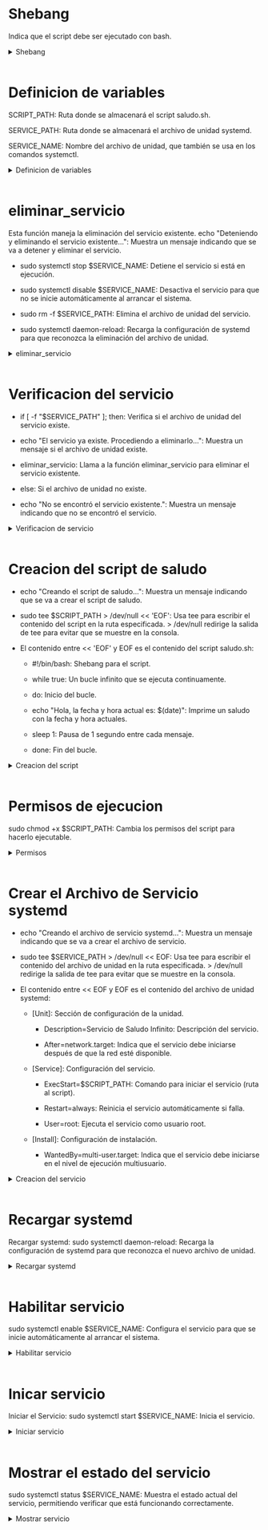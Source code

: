 # Shebang
Indica que el script debe ser ejecutado con bash.

<details>
<summary>Shebang </summary>

    #!/bin/bash
</details>

<br>


# Definicion de variables 

SCRIPT_PATH: Ruta donde se almacenará el script saludo.sh.

SERVICE_PATH: Ruta donde se almacenará el archivo de unidad systemd.

SERVICE_NAME: Nombre del archivo de unidad, que también se usa en los comandos systemctl.

<details>
<summary>Definicion de variables </summary>

    # Definir variables

    SCRIPT_PATH="/usr/local/bin/saludo.sh"
    
    SERVICE_PATH="/etc/systemd/system/saludo.service"
    
    SERVICE_NAME="saludo.service"


</details>
<br>

# eliminar_servicio
Esta función maneja la eliminación del servicio existente.
echo "Deteniendo y eliminando el servicio existente...": Muestra un mensaje indicando que se va a detener y eliminar el servicio.

- sudo systemctl stop $SERVICE_NAME: Detiene el servicio si está en ejecución.

- sudo systemctl disable $SERVICE_NAME: Desactiva el servicio para que no se inicie automáticamente al arrancar el sistema.

- sudo rm -f $SERVICE_PATH: Elimina el archivo de unidad del servicio.

- sudo systemctl daemon-reload: Recarga la configuración de systemd para que reconozca la eliminación del archivo de unidad.

<details>
<summary>eliminar_servicio </summary>

    # Función para eliminar el servicio existente
    eliminar_servicio() {
        echo "Deteniendo y eliminando el servicio existente..."
        sudo systemctl stop $SERVICE_NAME
        sudo systemctl disable $SERVICE_NAME
        sudo rm -f $SERVICE_PATH
        sudo systemctl daemon-reload
    }

</details>
<br>

# Verificacion del servicio 
- if [ -f "$SERVICE_PATH" ]; then: Verifica si el archivo de unidad del servicio existe.

- echo "El servicio ya existe. Procediendo a eliminarlo...": Muestra un mensaje si el archivo de unidad existe.

- eliminar_servicio: Llama a la función eliminar_servicio para eliminar el servicio existente.

- else: Si el archivo de unidad no existe.

- echo "No se encontró el servicio existente.": Muestra un mensaje indicando que no se encontró el servicio.

<details>
<summary>Verificacion de servicio </summary>

    #Crear el script de saludo
    echo "Creando el script de saludo..."
    sudo tee $SCRIPT_PATH > /dev/null << 'EOF'
    #!/bin/bash

    while true
    do
        echo "Hola, la fecha y hora actual es: $(date)"
        sleep 1
    done
    EOF

   
</details>
<br>

# Creacion del script de saludo
- echo "Creando el script de saludo...": Muestra un mensaje indicando que se va a crear el script de saludo.

- sudo tee \$SCRIPT_PATH > /dev/null << 'EOF': Usa tee para escribir el contenido del script en la ruta especificada. > /dev/null redirige la salida de tee para evitar que se muestre en la consola.

- El contenido entre << 'EOF' y EOF es el contenido del script saludo.sh:

    - #!/bin/bash: Shebang para el script.

    - while true: Un bucle infinito que se ejecuta continuamente.

    - do: Inicio del bucle.
    - echo "Hola, la fecha y hora actual es: $(date)": Imprime un saludo con la fecha y hora actuales.
    - sleep 1: Pausa de 1 segundo entre cada mensaje.
    - done: Fin del bucle.

<details>
<summary>Creacion del script </summary>

   #Crear el script de saludo
    echo "Creando el script de saludo..."
    sudo tee $SCRIPT_PATH > /dev/null << 'EOF'
    #!/bin/bash

    while true
    do
        echo "Hola, la fecha y hora actual es: $(date)"
        sleep 1
    done
    EOF


</details>
<br>


# Permisos de ejecucion
sudo chmod +x $SCRIPT_PATH: Cambia los permisos del script para hacerlo ejecutable.

<details>
<summary>Permisos  </summary>

    # Dar permisos de ejecución al script
    sudo chmod +x $SCRIPT_PATH

    
</details>

<br>


# Crear el Archivo de Servicio systemd
- echo "Creando el archivo de servicio systemd...": Muestra un mensaje indicando que se va a crear el archivo de servicio.

- sudo tee $SERVICE_PATH > /dev/null << EOF: Usa tee para escribir el contenido del archivo de unidad en la ruta especificada. > /dev/null redirige la salida de tee para evitar que se muestre en la consola.

- El contenido entre << EOF y EOF es el contenido del archivo de unidad systemd:

    - [Unit]: Sección de configuración de la unidad.
        - Description=Servicio de Saludo Infinito: Descripción del servicio.

        - After=network.target: Indica que el servicio debe iniciarse después de que la red esté disponible.

    - [Service]: Configuración del servicio.
        - ExecStart=$SCRIPT_PATH: Comando para iniciar el servicio (ruta al script).

        - Restart=always: Reinicia el servicio automáticamente si falla.

        - User=root: Ejecuta el servicio como usuario root.

    - [Install]: Configuración de instalación.
        - WantedBy=multi-user.target: Indica que el servicio debe iniciarse en el nivel de ejecución multiusuario.

<details>
<summary>Creacion del servicio </summary>

        # Crear el archivo de servicio systemd
    echo "Creando el archivo de servicio systemd..."
    sudo tee $SERVICE_PATH > /dev/null << EOF
    [Unit]
    Description=Servicio de Saludo Infinito
    After=network.target

    [Service]
    ExecStart=$SCRIPT_PATH
    Restart=always
    User=root

    [Install]
    WantedBy=multi-user.target
    EOF

</details>
<br>



# Recargar systemd
Recargar systemd:
sudo systemctl daemon-reload: Recarga la configuración de systemd para que reconozca el nuevo archivo de unidad.

<details>
<summary>Recargar systemd </summary>

        # Recargar systemd para reconocer el nuevo servicio
    sudo systemctl daemon-reload


</details>
<br>


# Habilitar servicio
sudo systemctl enable $SERVICE_NAME: Configura el servicio para que se inicie automáticamente al arrancar el sistema.

<details>
<summary>Habilitar servicio </summary>

    # Habilitar el servicio para que se inicie con el sistema
    sudo systemctl enable $SERVICE_NAME

</details>
<br>

# Inicar servicio
Iniciar el Servicio:
sudo systemctl start $SERVICE_NAME: Inicia el servicio.
<details>
<summary>Iniciar servicio </summary>

    # Iniciar el servicio
    sudo systemctl start $SERVICE_NAME


</details>

<br>

# Mostrar el estado del servicio
sudo systemctl status $SERVICE_NAME: Muestra el estado actual del servicio, permitiendo verificar que está funcionando correctamente.
<details>
<summary>Mostrar servicio </summary>

    # Mostrar el estado del servicio
    sudo systemctl status $SERVICE_NAME


</details>

<br>